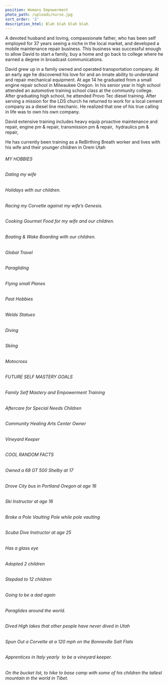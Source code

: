 ```yaml
---
position: Womans Empowerment
photo_path: /uploads/nurse.jpg
sort_order: '2'
description_html: Blah blah blah blah
---
```



A devoted husband and loving, compassionate father, who has been self employed for 37 years seeing a niche in the local market, and developed a mobile maintenance repair business. This business was successful enough to allow David to start a family, buy a home and go back to college where he earned a degree in broadcast communications.

David grew up in a family owned and operated transportation company. At an early age he discovered his love for and an innate ability to understand and repair mechanical equipment. At age 14 he graduated from a small engine repair school in Milwaukee Oregon. In his senior year in high school attended an automotive training school class at the community college. After graduating high school, he attended Provo Tec diesel training. After serving a mission for the LDS church he returned to work for a local cement company as a diesel line mechanic. He realized that one of his true calling in life was to own his own company.

David extensive training includes heavy equip proactive maintenance and repair, engine pm & repair, transmission pm & repair,&nbsp; hydraulics pm & repair,&nbsp;

He has currently been training as a ReBirthing Breath worker and lives with his wife and their younger children in Orem Utah

###### *MY HOBBIES*

###### Dating my wife

###### Holidays with our children.

###### Racing my Corvette against my wife’s Genesis.

###### Cooking Gourmet Food for my wife and our children.

###### Boating & Wake Boarding with our children.

###### Global Travel

###### Paragliding

###### Flying small Planes

###### *Past Hobbies*

###### Welds Statues

###### Diving

###### Skiing

###### Motocross

###### *FUTURE SELF MASTERY GOALS*

###### Family Self Mastery and Empowerment Training

###### Aftercare for Special Needs Children

###### Community Healing Arts Center Owner

###### Vineyard Keeper

###### *COOL RANDOM FACTS*

###### Owned a 68 GT 500 Shelby at 17

###### Drove City bus in Portland Oregon at age 16

###### Ski Instructor at age 16

###### Broke a Pole Vaulting Pole while pole vaulting

###### Scuba Dive Instructor at age 25

###### Has a glass eye

###### Adopted 2 children

###### Stepdad to 12 children

###### Going to be a dad again

###### Paraglides around the world.

###### Dived High lakes that other people have never dived in Utah

###### Spun Out a Corvette at a 120 mph on the Bonneville Salt Flats

###### Apprentices in Italy yearly&nbsp; to be a vineyard keeper.

###### On the bucket list, to hike to base camp with some of his children the tallest mountain in the world in Tibet.